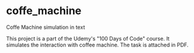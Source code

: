 # coffe_machine
Coffe Machine simulation in text


This project is a part of the Udemy's "100 Days of Code" course. It simulates the interaction with coffee machine. The task is attached in PDF.

